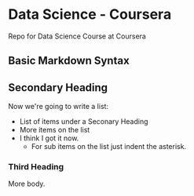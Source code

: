 # Data Science - Coursera

Repo for Data Science Course at Coursera

## Basic Markdown Syntax


## Secondary Heading
Now we're going to write a list:

* List of items under a Seconary Heading
* More items on the list
* I think I got it now.
  * For sub items on the list just indent the asterisk.

### Third Heading
More body.
